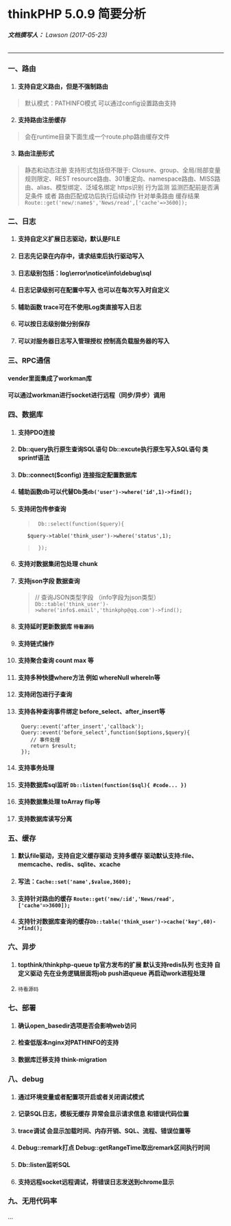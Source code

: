 # thinkPHP 5.0.9 简要分析

###### __文档撰写人：__ Lawson (2017-05-23)

---

### 一、路由

 1. #### 支持自定义路由，但是不强制路由
 
 > 默认模式：PATHINFO模式 可以通过config设置路由支持

 2. #### 支持路由注册缓存

 > 会在runtime目录下面生成一个route.php路由缓存文件

 3. #### 路由注册形式

 > 静态和动态注册
 > 支持形式包括但不限于: Closure、group、全局/局部变量规则限定、REST resource路由、301重定向、namespace路由、MISS路由、alias、模型绑定、泛域名绑定
 > https识别
 > 行为监测 监测匹配前是否满足条件 或者 路由匹配成功后执行后续动作
 > 针对单条路由 缓存结果   `Route::get('new/:name$','News/read',['cache'=>3600]);`
  

### 二、日志

 1. #### 支持自定义扩展日志驱动，默认是FILE
 
 2. #### 日志先记录在内存中，请求结束后执行驱动写入
 
 3. #### 日志级别包括：log\error\notice\info\debug\sql

 4. #### 日志记录级别可在配置中写入 也可以在每次写入时自定义

 5. #### 辅助函数 trace可在不使用Log类直接写入日志
 
 6. #### 可以按日志级别做分别保存
 
 7. #### 可以对服务器日志写入管理授权 控制高负载服务器的写入


### 三、RPC通信

#### vender里面集成了workman库
#### 可以通过workman进行socket进行远程（同步/异步）调用

### 四、数据库

 1. #### 支持PDO连接
 
 2. #### Db::query执行原生查询SQL语句 Db::excute执行原生写入SQL语句 类sprintf语法
 
 3. #### Db::connect($config) 连接指定配置数据库
 
 4. #### 辅助函数db可以代替Db类`db('user')->where('id',1)->find();`
 
 5. #### 支持闭包传参查询
 
    >      Db::select(function($query){
           $query->table('think_user')->where('status',1);
    >      });

 6. #### 支持对数据集闭包处理 chunk
 
 7. #### 支持json字段 数据查询

    > // 查询JSON类型字段 （info字段为json类型）
    > `Db::table('think_user')->where('info$.email','thinkphp@qq.com')->find();`

 8. #### 支持延时更新数据库 `待看源码`
 
 9. #### 支持链式操作
 
 10. #### 支持聚合查询 count  max 等
 
 11. #### 支持多种快捷where方法  例如 whereNull whereIn等
 
 12. #### 支持闭包进行子查询
 
 13. #### 支持各种查询事件绑定 before_select、after_insert等

    
          Query::event('after_insert','callback');
          Query::event('before_select',function($options,$query){
             // 事件处理
             return $result;
          });
    

 14. #### 支持事务处理
 
 15. #### 支持数据库sql监听 `Db::listen(function($sql){ #code... })`
 
 16. #### 支持数据集处理 toArray flip等
 
 17. #### 支持数据库读写分离
 

### 五、缓存

 1. #### 默认file驱动，支持自定义缓存驱动 支持多缓存 驱动默认支持:file、memcache、redis、sqlite、xcache
 
 2. #### 写法：`Cache::set('name',$value,3600);`
 
 3. #### 支持针对路由的缓存 `Route::get('new/:id','News/read',['cache'=>3600]);`
 
 4. #### 支持针对数据库查询的缓存`Db::table('think_user')->cache('key',60)->find();`
 

### 六、异步

 1. #### topthink/thinkphp-queue tp官方发布的扩展 默认支持redis队列 也支持 自定义驱动 先在业务逻辑层面将job push进queue 再启动work进程处理
 
 2. `待看源码`


### 七、部署

 1. #### 确认open_basedir选项是否会影响web访问
 
 2. #### 检查低版本nginx对PATHINFO的支持
 
 3. #### 数据库迁移支持 think-migration


### 八、debug

 1. #### 通过环境变量或者配置项开启或者关闭调试模式

 2. #### 记录SQL日志，模板无缓存 异常会显示请求信息 和错误代码位置

 3. #### trace调试 会显示加载时间、内存开销、SQL、流程、错误位置等

 4. #### Debug::remark打点 Debug::getRangeTime取出remark区间执行时间

 5. #### Db::listen监听SQL

 6. #### 支持远程socket远程调试，将错误日志发送到chrome显示
 

### 九、无用代码率
...